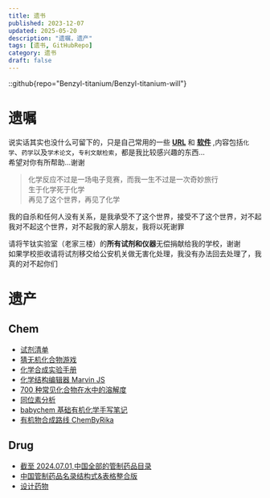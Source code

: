 ```yaml
---
title: 遗书
published: 2023-12-07
updated: 2025-05-20
description: "遗嘱，遗产"
tags: [遗书, GitHubRepo]
category: 遗书
draft: false
---
```


::github{repo="Benzyl-titanium/Benzyl-titanium-will"}

# 遗嘱

说实话其实也没什么可留下的，只是自己常用的一些 **[URL](favorite/)** 和 **[软件](https://github.com/Benzyl-titanium/Benzyl-titanium-will/releases/tag/app)** ,内容包括`化学`、`药学`以及`学术论文`，`专利文献检索`，都是我比较感兴趣的东西…  
希望对你有所帮助…谢谢

> 化学反应不过是一场电子竞赛，而我一生不过是一次奇妙旅行  
>  生于化学死于化学  
>  再见了这个世界，再见了化学

我的自杀和任何人没有关系，是我承受不了这个世界，接受不了这个世界，对不起  
我对不起这个世界，对不起我的家人朋友，我将以死谢罪

请将苄钛实验室（老家三楼）的**所有试剂和仪器**无偿捐献给我的学校，谢谢  
如果学校拒收请将试剂移交给公安机关做无害化处理，我没有办法回去处理了，我真的对不起你们

# 遗产

## Chem

- [试剂清单](https://github.com/Benzyl-titanium/Benzyl-titanium-will/releases/download/app/BianTai_LAB.xlsx)
- [猜无机化合物游戏](https://biantai.pages.dev/chemgame)
- [化学合成实验手册](https://chemhandbook.netlify.app)
- [化学结构编辑器 Marvin JS](https://marvinjs.pages.dev)
- [700 种常见化合物在水中的溶解度](https://biantai.pages.dev/solubility)
- [同位素分析](https://zeeman.pages.dev)
- [babychem 基础有机化学手写笔记](https://github.com/Benzyl-titanium/BabyChem/releases/download/organic-chemistry/BabyChem.pdf)
- [有机物合成路线 ChemByRika](https://chembyrika.netlify.app)

## Drug

- [截至 2024.07.01,中国全部的管制药品目录](https://github.com/Benzyl-titanium/Structural-formula)
- [中国管制药品名录结构式&表格整合版](https://biantai.pages.dev/structural-formula)
- [设计药物](https://biantai.pages.dev/designdrugs)
